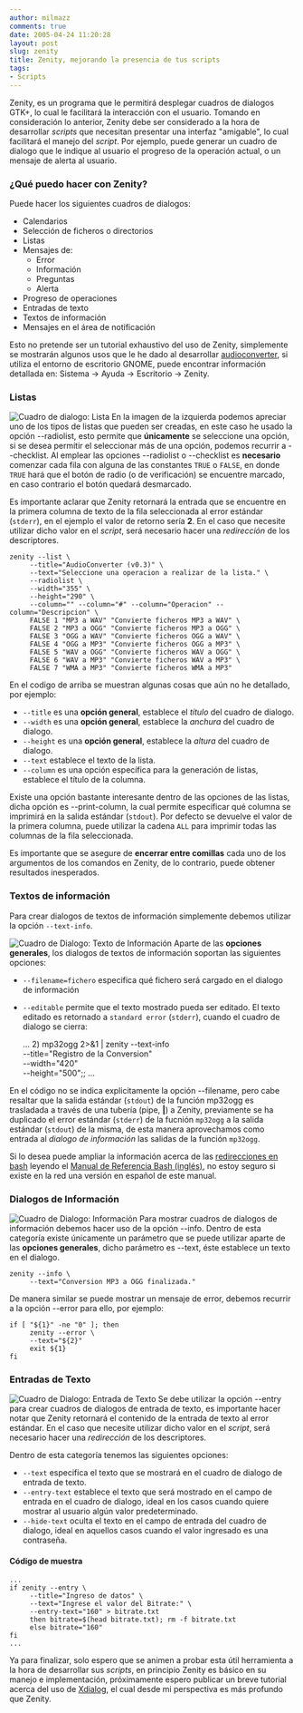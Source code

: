 ```yaml
---
author: milmazz
comments: true
date: 2005-04-24 11:20:28
layout: post
slug: zenity
title: Zenity, mejorando la presencia de tus scripts
tags:
- Scripts
---
```


Zenity, es un programa que le permitirá desplegar cuadros de dialogos GTK+, lo
cual le facilitará la interacción con el usuario. Tomando en consideración lo
anterior, Zenity debe ser considerado a la hora de desarrollar _scripts_ que
necesitan presentar una interfaz "amigable", lo cual facilitará el manejo del
_script_. Por ejemplo, puede generar un cuadro de dialogo que le indique al
usuario el progreso de la operación actual, o un mensaje de alerta al usuario.

### ¿Qué puedo hacer con Zenity?

Puede hacer los siguientes cuadros de dialogos:

  * Calendarios
  * Selección de ficheros o directorios
  * Listas
  * Mensajes de: 
    * Error
    * Información
    * Preguntas
    * Alerta
  * Progreso de operaciones
  * Entradas de texto
  * Textos de información
  * Mensajes en el área de notificación

Esto no pretende ser un tutorial exhaustivo del uso de Zenity, simplemente se
mostrarán algunos usos que le he dado al desarrollar
[audioconverter](/archivos/2005/04/21/convirtiendo-los-formatos-de-compresion-de-audio/),
si utiliza el entorno de escritorio GNOME, puede encontrar información detallada
en: Sistema -> Ayuda -> Escritorio -> Zenity.

### Listas

![Cuadro de dialogo:
Lista](/images/2005-04-24-zenity/audioconverter-1-thumb.png) En la imagen de la
izquierda podemos apreciar uno de los tipos de listas que pueden ser creadas, en
este caso he usado la opción --radiolist, esto permite que **únicamente** se
seleccione una opción, si se desea permitir el seleccionar más de una opción,
podemos recurrir a --checklist. Al emplear las opciones --radiolist o
--checklist es **necesario** comenzar cada fila con alguna de las constantes
`TRUE` o `FALSE`, en donde `TRUE` hará que el botón de radio (o de verificación)
se encuentre marcado, en caso contrario el botón quedará desmarcado.

Es importante aclarar que Zenity retornará la entrada que se encuentre en la
primera columna de texto de la fila seleccionada al error estándar (`stderr`),
en el ejemplo el valor de retorno sería **2**. En el caso que necesite utilizar
dicho valor en el _script_, será necesario hacer una _redirección_ de los
descriptores.

    zenity --list \
         --title="AudioConverter (v0.3)" \
         --text="Seleccione una operacion a realizar de la lista." \
         --radiolist \
         --width="355" \
         --height="290" \
         --column="" --column="#" --column="Operacion" --column="Descripcion" \
         FALSE 1 "MP3 a WAV" "Convierte ficheros MP3 a WAV" \
         FALSE 2 "MP3 a OGG" "Convierte ficheros MP3 a OGG" \
         FALSE 3 "OGG a WAV" "Convierte ficheros OGG a WAV" \
         FALSE 4 "OGG a MP3" "Convierte ficheros OGG a MP3" \
         FALSE 5 "WAV a OGG" "Convierte ficheros WAV a OGG" \
         FALSE 6 "WAV a MP3" "Convierte ficheros WAV a MP3" \
         FALSE 7 "WMA a MP3" "Convierte ficheros WMA a MP3"

En el codigo de arriba se muestran algunas cosas que aún no he detallado, por
ejemplo:

* `--title` es una **opción general**, establece el _título_ del cuadro de dialogo.
* `--width` es una **opción general**, establece la _anchura_ del cuadro de dialogo.
* `--height` es una **opción general**, establece la _altura_ del cuadro de dialogo.
* `--text` establece el texto de la lista.
* `--column` es una opción específica para la generación de listas, establece el título de la columna.

Existe una opción bastante interesante dentro de las opciones de las listas,
dicha opción es --print-column, la cual permite especificar qué columna se
imprimirá en la salida estándar (`stdout`). Por defecto se devuelve el valor de
la primera columna, puede utilizar la cadena `ALL` para imprimir todas las
columnas de la fila seleccionada.

Es importante que se asegure de **encerrar entre comillas** cada uno de los
argumentos de los comandos en Zenity, de lo contrario, puede obtener resultados
inesperados.

### Textos de información

Para crear dialogos de textos de información simplemente debemos utilizar la
opción `--text-info`.

![Cuadro de Dialogo: Texto de
Información](/images/2005-04-24-zenity/audioconverter-2-thumb.png) Aparte de las
**opciones generales**, los dialogos de textos de información soportan las
siguientes opciones:

* `--filename=fichero` especifica qué fichero será cargado en el dialogo de
  información
* `--editable` permite que el texto mostrado pueda ser editado. El texto editado
  es retornado a `standard error` (`stderr`), cuando el cuadro de dialogo se
  cierra:

	...
	2) mp32ogg 2>&1 | zenity --text-info \
	--title="Registro de la Conversion" \
	--width="420" \
	--height="500";;
	...

En el código no se indica explicitamente la opción --filename, pero cabe
resaltar que la salida estándar (`stdout`) de la función mp32ogg es trasladada a
través de una tubería (pipe, **|**) a Zenity, previamente se ha duplicado el
error estándar (`stderr`) de la fucnión `mp32ogg` a la salida estándar
(`stdout`) de la misma, de esta manera aprovechamos como entrada al _dialogo de
información_ las salidas de la función `mp32ogg`.

Si lo desea puede ampliar la información acerca de las [redirecciones en
bash](http://www.gnu.org/software/bash/manual/bashref.html#SEC37) leyendo el
[Manual de Referencia Bash
(inglés)](http://www.gnu.org/software/bash/manual/bashref.html), no estoy seguro
si existe en la red una versión en español de este manual.

### Dialogos de Información

![Cuadro de Dialogo:
Información](/images/2005-04-24-zenity/audioconverter-3-thumb.png) Para mostrar
cuadros de dialogos de información debemos hacer uso de la opción --info. Dentro
de esta categoría existe únicamente un parámetro que se puede utilizar aparte de
las **opciones generales**, dicho parámetro es --text, éste establece un texto
en el dialogo.
    
    zenity --info \
         --text="Conversion MP3 a OGG finalizada."

De manera similar se puede mostrar un mensaje de error, debemos recurrir a la
opción --error para ello, por ejemplo:
    
    if [ "${1}" -ne "0" ]; then
         zenity --error \
         --text="${2}"
         exit ${1}
    fi

### Entradas de Texto

![Cuadro de Dialogo: Entrada de
Texto](/images/2005-04-24-zenity/audioconverter-4-thumb.png) Se debe utilizar la
opción --entry para crear cuadros de dialogos de entrada de texto, es importante
hacer notar que Zenity retornará el contenido de la entrada de texto al error
estándar. En el caso que necesite utilizar dicho valor en el _script_, será
necesario hacer una _redirección_ de los descriptores.

Dentro de esta categoría tenemos las siguientes opciones:

* `--text` especifica el texto que se mostrará en el cuadro de dialogo de
  entrada de texto.
* `--entry-text` establece el texto que será mostrado en el campo de entrada en
  el cuadro de dialogo, ideal en los casos cuando quiere mostrar al usuario
  algún valor predeterminado.
* `--hide-text` oculta el texto en el campo de entrada del cuadro de dialogo,
  ideal en aquellos casos cuando el valor ingresado es una contraseña.

#### Código de muestra
    
    ...
    if zenity --entry \
         --title="Ingreso de datos" \
         --text="Ingrese el valor del Bitrate:" \
         --entry-text="160" > bitrate.txt
         then bitrate=$(head bitrate.txt); rm -f bitrate.txt
         else bitrate="160"
    fi
    ...

Ya para finalizar, solo espero que se animen a probar esta útil herramienta a la
hora de desarrollar sus _scripts_, en principio Zenity es básico en su manejo e
implementación, próximamente espero publicar un breve tutorial acerca del uso de
[Xdialog](http://xdialog.dyns.net/), el cual desde mi perspectiva es más
profundo que Zenity.
